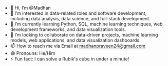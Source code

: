 - 👋 Hi, I’m @Madhan
- 👀 I’m interested in data-related roles and software development, including data analysis, data science, and full-stack development.
- 🌱 I’m currently learning Python, SQL, machine learning techniques, web development frameworks, and data visualization tools.
- 💞️ I’m looking to collaborate on data-driven projects, machine learning models, web applications, and data visualization dashboards.
- 📫 How to reach me via Email at madhanpraveen24@gmail.com
- 😄 Pronouns: He/Him
- ⚡ Fun fact: I can solve a Rubik's cube in under a minute!

<!---
Madhann24/Madhann24 is a ✨ special ✨ repository because its `README.md` (this file) appears on your GitHub profile.
You can click the Preview link to take a look at your changes.
--->
